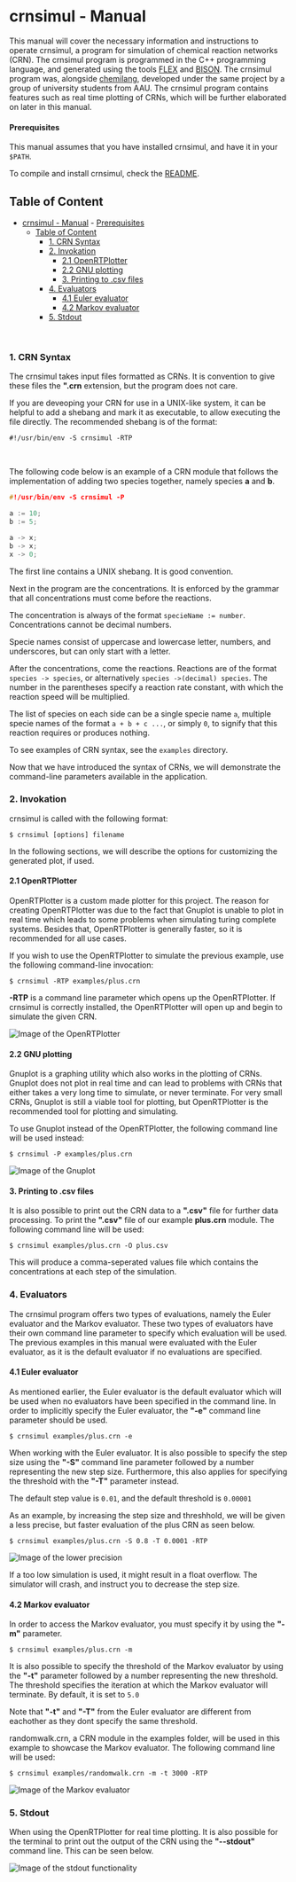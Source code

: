 # crnsimul - Manual
This manual will cover the necessary information and instructions to operate crnsimul, a program for simulation of chemical reaction networks (CRN). The crnsimul program is programmed in the C++ programming language, and generated using the tools [FLEX](https://github.com/westes/flex/) and [BISON](https://github.com/westes/flex/). 
The crnsimul program was, alongside [chemilang](https://github.com/RasmusRendal/chemilang), developed under the same project by a group of university students from AAU.
The crnsimul program contains features such as real time plotting of CRNs, which will be further elaborated on later in this manual.

#### Prerequisites
This manual assumes that you have installed crnsimul, and have it in your `$PATH`.

To compile and install crnsimul, check the [README](https://github.com/RasmusRendal/crnsimul/blob/milestone/1.0/README.md).

## Table of Content

- [crnsimul - Manual](#crnsimul---manual)
      - [Prerequisites](#prerequisites)
  - [Table of Content](#table-of-content)
    - [1. CRN Syntax](#1-crn-syntax)
    - [2. Invokation](#2-invokation)
      - [2.1 OpenRTPlotter](#21-openrtplotter)
      - [2.2 GNU plotting](#22-gnu-plotting)
      - [3. Printing to .csv files](#3-printing-to-csv-files)
    - [4. Evaluators](#4-evaluators)
      - [4.1 Euler evaluator](#41-Euler-evaluator)
      - [4.2 Markov evaluator](#42-markov-evaluator)
    - [5. Stdout](#5-stdout)
<br />

### 1. CRN Syntax
The crnsimul takes input files formatted as CRNs. It is convention to give these files the **".crn** extension, but the program does not care.

If you are deveoping your CRN for use in a UNIX-like system, it can be helpful to add a shebang and mark it as executable, to allow executing the file directly. The recommended shebang is of the format:
``` console
#!/usr/bin/env -S crnsimul -RTP 
```
<br />

The following code below is an example of a CRN module that follows the implementation of adding two species together, namely species **a** and **b**. 

``` c++
#!/usr/bin/env -S crnsimul -P 

a := 10;
b := 5;

a -> x;
b -> x;
x -> 0;
```
The first line contains a UNIX shebang. It is good convention.

Next in the program are the concentrations.
It is enforced by the grammar that all concentrations must come before the reactions.

The concentration is always of the format `specieName := number`. 
Concentrations cannot be decimal numbers.

Specie names consist of uppercase and lowercase letter, numbers, and underscores, but can only start with a letter.

After the concentrations, come the reactions.
Reactions are of the format `species -> species`, or alternatively `species ->(decimal) species`.
The number in the parentheses specify a reaction rate constant, with which the reaction speed will be multiplied.

The list of species on each side can be a single specie name `a`, multiple specie names of the format `a + b + c ...`, or simply `0`, to signify that this reaction requires or produces nothing.

To see examples of CRN syntax, see the `examples` directory.

Now that we have introduced the syntax of CRNs, we will demonstrate the command-line parameters available in the application.
### 2. Invokation
crnsimul is called with the following format:
```command
$ crnsimul [options] filename
```
In the following sections, we will describe the options for customizing the generated plot, if used.

#### 2.1 OpenRTPlotter
OpenRTPlotter is a custom made plotter for this project.
The reason for creating OpenRTPlotter was due to the fact that Gnuplot is unable to plot in real time which leads to some problems when simulating turing complete systems.
Besides that, OpenRTPlotter is generally faster, so it is recommended for all use cases.

If you wish to use the OpenRTPlotter to simulate the previous example, use the following command-line invocation: 
```console
$ crnsimul -RTP examples/plus.crn
```
**-RTP** is a command line parameter which opens up the OpenRTPlotter. If crnsimul is correctly installed, the OpenRTPlotter will open up and begin to simulate the given CRN.

![Image of the OpenRTPlotter](https://raw.githubusercontent.com/RasmusRendal/crnsimul/milestone/1.0/documentation/Pictures/AdditionExample.gif)
#### 2.2 GNU plotting 
Gnuplot is a graphing utility which also works in the plotting of CRNs.
Gnuplot does not plot in real time and can lead to problems with CRNs that either takes a very long time to simulate, or never terminate.
For very small CRNs, Gnuplot is still a viable tool for plotting, but OpenRTPlotter is the recommended tool for plotting and simulating.

To use Gnuplot instead of the OpenRTPlotter, the following command line will be used instead:
```console
$ crnsimul -P examples/plus.crn
```
![Image of the Gnuplot](https://puu.sh/FKhhd/ef382aa6ed.png)

#### 3. Printing to .csv files
It is also possible to print out the CRN data to a **".csv"** file for further data processing.
To print the **".csv"** file of our example **plus.crn** module. The following command line will be used:

```console
$ crnsimul examples/plus.crn -O plus.csv
```
This will produce a comma-seperated values file which contains the concentrations at each step of the simulation.

### 4. Evaluators
The crnsimul program offers two types of evaluations, namely the Euler evaluator and the Markov evaluator.
These two types of evaluators have their own command line parameter to specify which evaluation will be used.
The previous examples in this manual were evaluated with the Euler evaluator, as it is the default evaluator if no evaluations are specified. 


#### 4.1 Euler evaluator
As mentioned earlier, the Euler evaluator is the default evaluator which will be used when no evaluators have been specified in the command line. 
In order to implicitly specify the Euler evaluator, the **"-e"** command line parameter should be used.  
```console
$ crnsimul examples/plus.crn -e
```
When working with the Euler evaluator.
It is also possible to specify the step size using the **"-S"** command line parameter followed by a number representing the new step size.
Furthermore, this also applies for specifying the threshold with the **"-T"** parameter instead.

The default step value is `0.01`, and the default threshold is `0.00001`

As an example, by increasing the step size and threshhold, we will be given a less precise, but faster evaluation of the plus CRN as seen below.
```console
$ crnsimul examples/plus.crn -S 0.8 -T 0.0001 -RTP
```
![Image of the lower precision](https://puu.sh/FKj7i/7d890f8696.png)

If a too low simulation is used, it might result in a float overflow. The simulator will crash, and instruct you to decrease the step size.

#### 4.2 Markov evaluator
In order to access the Markov evaluator, you must specify it by using the **"-m"** parameter.

```console
$ crnsimul examples/plus.crn -m
```
It is also possible to specify the threshold of the Markov evaluator by using the **"-t"** parameter followed by a number representing the new threshold. 
The threshold specifies the iteration at which the Markov evaluator will terminate.
By default, it is set to `5.0`

Note that **"-t"** and **"-T"** from the Euler evaluator are different from eachother as they dont specify the same threshold.

randomwalk.crn, a CRN module in the examples folder, will be used in this example to showcase the Markov evaluator. The following command line will be used:

```console
$ crnsimul examples/randomwalk.crn -m -t 3000 -RTP
```
![Image of the Markov evaluator](https://raw.githubusercontent.com/RasmusRendal/crnsimul/milestone/1.0/documentation/Pictures/RandomWalkExample.gif)

### 5. Stdout
When using the OpenRTPlotter for real time plotting. It is also possible for the terminal to print out the output of the CRN using the **"--stdout"** command line. This can be seen below.

![Image of the stdout functionality](https://puu.sh/FKjuK/f8623ae265.jpg)
